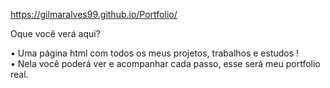 
https://gilmaralves99.github.io/Portfolio/

Oque você verá aqui?

• Uma página html com todos os meus projetos, trabalhos e estudos !</br>
• Nela você poderá ver e acompanhar cada passo, esse será meu portfolio real.
